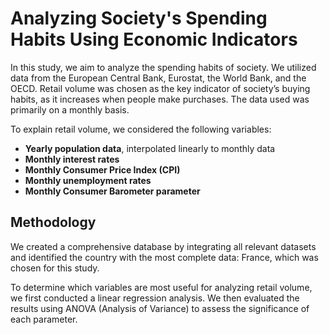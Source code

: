 
# Analyzing Society's Spending Habits Using Economic Indicators

In this study, we aim to analyze the spending habits of society. We utilized data from the European Central Bank, Eurostat, the World Bank, and the OECD. Retail volume was chosen as the key indicator of society’s buying habits, as it increases when people make purchases. The data used was primarily on a monthly basis.

To explain retail volume, we considered the following variables:
- **Yearly population data**, interpolated linearly to monthly data
- **Monthly interest rates**
- **Monthly Consumer Price Index (CPI)**
- **Monthly unemployment rates**
- **Monthly Consumer Barometer parameter**

## Methodology

We created a comprehensive database by integrating all relevant datasets and identified the country with the most complete data: France, which was chosen for this study.

To determine which variables are most useful for analyzing retail volume, we first conducted a linear regression analysis. We then evaluated the results using ANOVA (Analysis of Variance) to assess the significance of each parameter.

